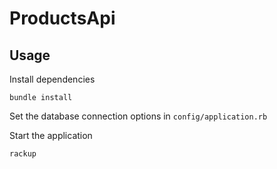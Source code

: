# ProductsApi #

## Usage ##

Install dependencies

`bundle install`

Set the database connection options in `config/application.rb`

Start the application

`rackup`